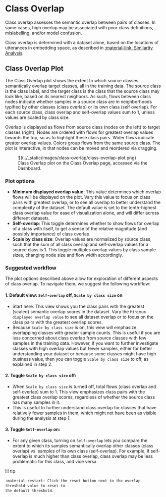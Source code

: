 # Class Overlap

Class overlap assesses the semantic overlap between pairs of classes. In some cases, high
overlap may be associated with poor class definitions, mislabelling, and/or model confusion.

Class overlap is determined with a dataset alone, based on the locations of utterances in
embedding space, as described in
[:material-link: Similarity Analysis](../key-concepts/similarity.md).

## Class Overlap Plot

The Class Overlap plot shows the extent to which source classes semantically overlap target
classes, all in the training data. The source class is the class label, and the target class is
the class that the source class may look like, based on its nearest neighbors. As such, flows
between class nodes indicate whether samples in a source class are in neighborhoods typified
by other classes (class overlap) or its own class (self overlap). For each source class, class
overlap and self-overlap values sum to 1, unless values are scaled by class size.

Overlap is displayed as flows from source class (nodes on the left) to target classes (right).
Nodes are ordered with flows for greatest overlap values towards the top, so as to highlight these
class pairs. Wider flows indicate greater overlap values. Colors group flows from the same
source class. The plot is interactive, in that nodes can be moved and reordered via dragging.

<figure markdown>
![](../_static/images/class-overlap/class-overlap-plot.png)
<figcaption>
Class Overlap plot on the Class Overlap page, accessed via the Dashboard.
</figcaption>
</figure>

### Plot options

* **Minimum displayed overlap value**: This value determines which overlap flows will be displayed
  on the plot. Vary this value to focus on class pairs with greatest overlap, or to see all
  overlap to better understand the complexity of the dataset. The default value is set to the
  tenth-highest class overlap value for ease of visualization alone, and will differ across
  different datasets.
* **Self-overlap**: This toggle determines whether to show flows for overlap of a class with
  itself, to get a sense of the relative magnitude (and possibly importance) of class overlap.
* **Scale by class size**: Overlap values are normalized by source class, such that the sum of
  all class overlap and self-overlap values for a source class is 1. This toggle multiples overlap
  values by class sample sizes, changing node size and flow width accordingly.

### Suggested workflow

The plot options described above allow for exploration of different aspects of class overlap. To
navigate them, we suggest the following workflow:

#### 1. Default view: `Self-overlap` off, `Scale by class size` on

- Start here. This view shows you the class pairs with the greatest (scaled) semantic overlap
  scores in the dataset. Vary the `Minimum displayed overlap value` to see all dataset overlap or
  to focus on the class pairs with the greatest overlap scores.
- Because `Scale by class size` is on, this view will emphasize overlapping classes with greater
  sample counts. This is useful if you are less concerned about class overlap from
  source classes with few samples in the training data. However, if you want to further investigate
  classes with high overlap values but fewer samples, either for better understanding your dataset
  or because some classes might have high business value, then you can toggle `Scale by class size`
  to off, as explained in step 2.

#### 2. Toggle `Scale by class size` off:

- When `Scale by class size` is turned off, total flows (class overlap and self-overlap) sum to 1.
  This view emphasizes class pairs with the greatest class overlap scores, regardless of
  whether the source class has many samples in it.
- This is useful to further understand class overlap for classes that have relatively fewer
  samples in them, which might not have been as visible during the analysis at step 1.

#### 3. Toggle `Self-overlap` on:

- For any given class, turning on `Self-overlap` lets you compare the extent to which its samples
  semantically overlap other classes (class overlap) vs. samples of its own class (self-overlap).
  For example, if self-overlap is much higher than class overlap, class overlap may be less
  problematic for this class, and vice versa.

!!! tip

    :material-restart: Click the reset button next to the overlap threshold value to reset to
    the default threshold.
